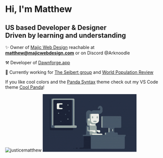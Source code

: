 <h1>Hi, I'm Matthew</h1>

<h2>US based Developer & Designer <br>Driven by learning and understanding</h2>

✨ Owner of [Majic Web Design](https://www.majicwebdesign.com/) reachable at **matthew@majicwebdesign.com** or on Discord @Arknoodle

⚒️ Developer of [Dawnforge.app](https://dawnforge.app/)

🏢 Currently working for [The Seibert group](https://seibert.group/) and [World Population Review](https://worldpopulationreview.com/)


If you like cool colors and the [Panda Syntax](https://github.com/tinkertrain/panda-syntax-vscode) theme check out my VS Code theme [Cool Panda](https://cool-panda.vercel.app/)!

<p>
<img src="https://github-readme-stats.vercel.app/api?username=justicematthew&show_icons=true&locale=en&&theme=nord&&layout=compact&hide_border=true&count_private=true&line_height=23&border_radius=false" alt="justicematthew" />
<img alt="Night Coding" src="https://raw.githubusercontent.com/JusticeMatthew/JusticeMatthew/main/assets/Night-Coding.gif"/>
</p>
